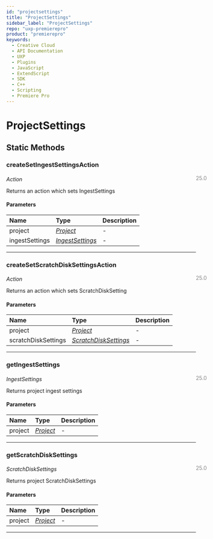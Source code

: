 ```yaml
---
id: "projectsettings"
title: "ProjectSettings"
sidebar_label: "ProjectSettings"
repo: "uxp-premierepro"
product: "premierepro"
keywords:
  - Creative Cloud
  - API Documentation
  - UXP
  - Plugins
  - JavaScript
  - ExtendScript
  - SDK
  - C++
  - Scripting
  - Premiere Pro
---
```


# ProjectSettings  

## Static Methods

### createSetIngestSettingsAction

<span class="minversion" style="display: block; margin-bottom: -1em; margin-left: 36em; float:left; opacity:0.5;">25.0</span>

*Action*
  
Returns an action which sets IngestSettings

#### Parameters

| Name | Type | Description |
| :------ | :------ | :------ |
| project | [*Project*](/ppro_reference/classes/project/) | - |
| ingestSettings | [*IngestSettings*](/ppro_reference/classes/ingestsettings/) | - |

___

### createSetScratchDiskSettingsAction

<span class="minversion" style="display: block; margin-bottom: -1em; margin-left: 36em; float:left; opacity:0.5;">25.0</span>

*Action*
  
Returns an action which sets ScratchDiskSetting

#### Parameters

| Name | Type | Description |
| :------ | :------ | :------ |
| project | [*Project*](/ppro_reference/classes/project/) | - |
| scratchDiskSettings | [*ScratchDiskSettings*](/ppro_reference/classes/scratchdisksettings/) | - |

___

### getIngestSettings

<span class="minversion" style="display: block; margin-bottom: -1em; margin-left: 36em; float:left; opacity:0.5;">25.0</span>

*IngestSettings*
  
Returns project ingest settings

#### Parameters

| Name | Type | Description |
| :------ | :------ | :------ |
| project | [*Project*](/ppro_reference/classes/project/) | - |

___

### getScratchDiskSettings

<span class="minversion" style="display: block; margin-bottom: -1em; margin-left: 36em; float:left; opacity:0.5;">25.0</span>

*ScratchDiskSettings*
  
Returns project ScratchDiskSettings

#### Parameters

| Name | Type | Description |
| :------ | :------ | :------ |
| project | [*Project*](/ppro_reference/classes/project/) | - |

___
